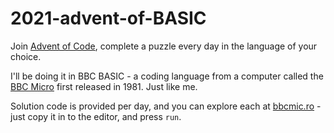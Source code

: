 # 2021-advent-of-BASIC

Join [Advent of Code](https://adventofcode.com/), complete a puzzle every day in the language of your choice.

I'll be doing it in BBC BASIC - a coding language from a computer called the [BBC Micro](https://en.wikipedia.org/wiki/BBC_Micro) first released in 1981. Just like me.

Solution code is provided per day, and you can explore each at [bbcmic.ro](https://bbcmic.ro/) - just copy it in to the editor, and press `run`.
